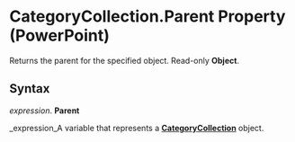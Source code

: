 
# CategoryCollection.Parent Property (PowerPoint)

Returns the parent for the specified object. Read-only  **Object**.


## Syntax

 _expression_. **Parent**

 _expression_A variable that represents a  **[CategoryCollection](18ce19da-41ea-6269-8653-68d1caa07ed9.md)** object.

